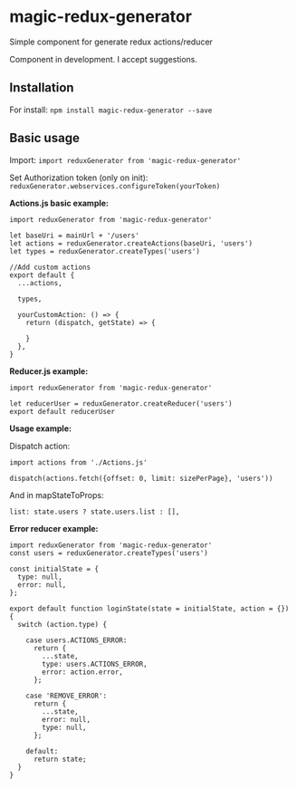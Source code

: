 # magic-redux-generator
Simple component for generate redux actions/reducer

Component in development. I accept suggestions.

## Installation
For install:
`npm install magic-redux-generator --save`

## Basic usage
Import:
`import reduxGenerator from 'magic-redux-generator'`

Set Authorization token (only on init):
`reduxGenerator.webservices.configureToken(yourToken)`

**Actions.js basic example:**
```
import reduxGenerator from 'magic-redux-generator'

let baseUri = mainUrl + '/users'
let actions = reduxGenerator.createActions(baseUri, 'users')
let types = reduxGenerator.createTypes('users')

//Add custom actions
export default {
  ...actions,

  types,

  yourCustomAction: () => {
    return (dispatch, getState) => {

    }
  },
}
```

**Reducer.js example:**
```
import reduxGenerator from 'magic-redux-generator'

let reducerUser = reduxGenerator.createReducer('users')
export default reducerUser
```

**Usage example:**

Dispatch action:
```
import actions from './Actions.js'

dispatch(actions.fetch({offset: 0, limit: sizePerPage}, 'users'))
```

And in mapStateToProps:
```
list: state.users ? state.users.list : [],
```


**Error reducer example:**
```
import reduxGenerator from 'magic-redux-generator'
const users = reduxGenerator.createTypes('users')

const initialState = {
  type: null,
  error: null,
};

export default function loginState(state = initialState, action = {}) {
  switch (action.type) {

    case users.ACTIONS_ERROR:
      return {
        ...state,
        type: users.ACTIONS_ERROR,
        error: action.error,
      };

    case 'REMOVE_ERROR':
      return {
        ...state,
        error: null,
        type: null,
      };

    default:
      return state;
  }
}
```
